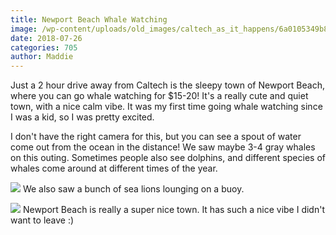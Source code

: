 ```yaml
---
title: Newport Beach Whale Watching
image: /wp-content/uploads/old_images/caltech_as_it_happens/6a0105349b8251970b022ad37b4c65200d.jpg
date: 2018-07-26
categories: 705
author: Maddie
---
```


Just a 2 hour drive away from Caltech is the sleepy town of Newport Beach, where you can go whale watching for $15-20! It's a really cute and quiet town, with a nice calm vibe. It was my first time going whale watching since I was a kid, so I was pretty excited.

I don't have the right camera for this, but you can see a spout of water come out from the ocean in the distance! We saw maybe 3-4 gray whales on this outing. Sometimes people also see dolphins, and different species of whales come around at different times of the year.


![](/old_images/6a01b8d28f2857970c022ad35563a4200c-pi.jpg)
We also saw a bunch of sea lions lounging on a buoy.


![](/old_images/caltech_as_it_happens/6a0105349b8251970b022ad37b4c6b200d.jpg)
Newport Beach is really a super nice town. It has such a nice vibe I didn't want to leave :)

